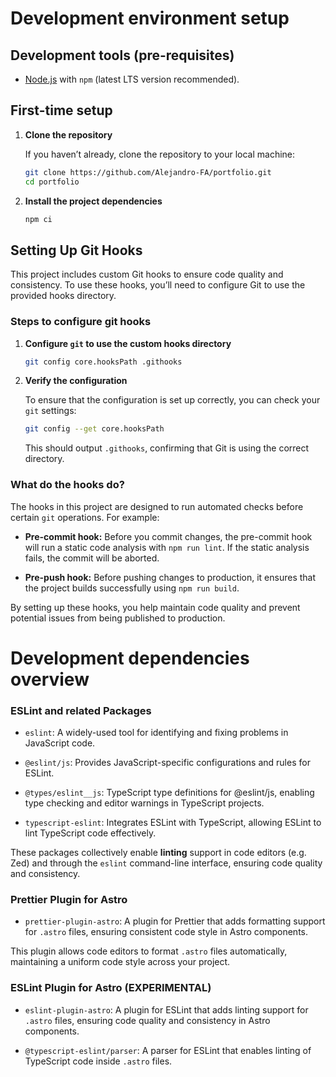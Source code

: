 # Development environment setup

## Development tools (pre-requisites)

- [Node.js](https://nodejs.org/en/download/package-manager) with `npm` (latest LTS version recommended).

## First-time setup

1. **Clone the repository**

   If you haven’t already, clone the repository to your local machine:

   ```bash
   git clone https://github.com/Alejandro-FA/portfolio.git
   cd portfolio
   ```

2. **Install the project dependencies**

   ```bash
   npm ci
   ```

## Setting Up Git Hooks

This project includes custom Git hooks to ensure code quality and consistency. To use these hooks, you’ll need to configure Git to use the provided hooks directory.

### Steps to configure git hooks

1. **Configure `git` to use the custom hooks directory**

   ```bash
   git config core.hooksPath .githooks
   ```

2. **Verify the configuration**

   To ensure that the configuration is set up correctly, you can check your `git` settings:

   ```bash
   git config --get core.hooksPath
   ```

   This should output `.githooks`, confirming that Git is using the correct directory.

### What do the hooks do?

The hooks in this project are designed to run automated checks before certain `git` operations. For example:

- **Pre-commit hook:** Before you commit changes, the pre-commit hook will run a static code analysis with `npm run lint`. If the static analysis fails, the commit will be aborted.

- **Pre-push hook:** Before pushing changes to production, it ensures that the project builds successfully using `npm run build`.

By setting up these hooks, you help maintain code quality and prevent potential issues from being published to production.

# Development dependencies overview

### ESLint and related Packages

- `eslint`: A widely-used tool for identifying and fixing problems in JavaScript code.

- `@eslint/js`: Provides JavaScript-specific configurations and rules for ESLint.

- `@types/eslint__js`: TypeScript type definitions for @eslint/js, enabling type checking and editor warnings in TypeScript projects.

- `typescript-eslint`: Integrates ESLint with TypeScript, allowing ESLint to lint TypeScript code effectively.

These packages collectively enable **linting** support in code editors (e.g. Zed) and through the `eslint` command-line interface, ensuring code quality and consistency.

### Prettier Plugin for Astro

- `prettier-plugin-astro`: A plugin for Prettier that adds formatting support for `.astro` files, ensuring consistent code style in Astro components.

This plugin allows code editors to format `.astro` files automatically, maintaining a uniform code style across your project.

### ESLint Plugin for Astro (EXPERIMENTAL)

- `eslint-plugin-astro`: A plugin for ESLint that adds linting support for `.astro` files, ensuring code quality and consistency in Astro components.

- `@typescript-eslint/parser`: A parser for ESLint that enables linting of TypeScript code inside `.astro` files.
